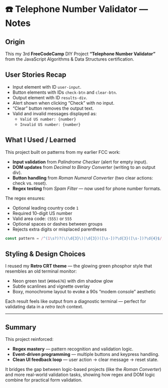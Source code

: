 # ☎️ Telephone Number Validator — Notes

## Origin
This my 3rd **FreeCodeCamp** DIY Project **“Telephone Number Validator”** from the JavaScript Algorithms & Data Structures certification.

## User Stories Recap
- Input element with ID `user-input`.
- Button elements with IDs `check-btn` and `clear-btn`.
- Output element with ID `results-div`.
- Alert shown when clicking “Check” with no input.
- “Clear” button removes the output text.
- Valid and invalid messages displayed as:
  - `Valid US number: {number}`
  - `Invalid US number: {number}`

## What I Used / Learned
This project built on patterns from my earlier FCC work:
- **Input validation** from *Palindrome Checker* (alert for empty input).
- **DOM updates** from *Decimal to Binary Converter* (writing to an output div).
- **Button handling** from *Roman Numeral Converter* (two clear actions: check vs. reset).
- **Regex testing** from *Spam Filter* — now used for phone number formats.

The regex ensures:
- Optional leading country code `1`
- Required 10-digit US number
- Valid area code: `(555)` or `555`
- Optional spaces or dashes between groups
- Rejects extra digits or misplaced parentheses

```js
const pattern = /^(1\s?)?(\(\d{3}\)|\d{3})([\s-])?\d{3}([\s-])?\d{4}$/;
```

## Styling & Design Choices
I reused my **Retro CRT theme** — the glowing green phosphor style that resembles an old terminal monitor:

- Neon green text (`#00e676`) with dim shadow glow  
- Subtle scanlines and vignette overlay  
- Boxy, monochrome layout to evoke a 90s “modem console” aesthetic  

Each result feels like output from a diagnostic terminal — perfect for validating data in a *retro tech* context.

---

## Summary
This project reinforced:

- **Regex mastery** — pattern recognition and validation logic.  
- **Event-driven programming** — multiple buttons and keypress handling.  
- **Clean UI feedback loop** — user action → clear message → reset state.  

It bridges the gap between logic-based projects (like the *Roman Converter*) and more real-world validation tasks, showing how regex and DOM logic combine for practical form validation.
